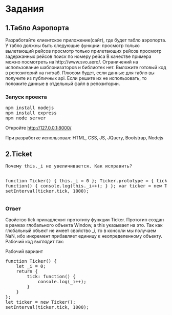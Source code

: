 <h1>Задания</h1>
<h2>1.Табло Аэропорта</h2>
<p>Разработайте клиентское приложение(сайт), где будет табло аэропорта.
У табло должны быть следующие функции:
просмотр только вылетающий рейсов
просмотр только прилетающих рейсов
просмотр задержанных рейсов
поиск по номеру рейса
В качестве примера можно посмотреть на http://www.svo.aero/.
Ограничений на использование шаблонизаторов и библиотек нет.
Выложите готовый код в репозиторий на гитхаб.
Плюсом будет, если данные для табло вы получите из публичных api. Если решите их не использовать,
то положите данные в отдельный файл в репозитории.</p>

<h3>Запуск проекта</h3>
<pre>
npm install nodejs
npm install express
npm node server
</pre>

Откройте http://127.0.0.1:8000/

При разработке использовал: HTML, CSS, JS, JQuery, Bootstrap, Nodejs

<h2>2.Ticket</h2>
<div class="highlight highlight-source-js">
<pre>Почему this._i не увеличивается. Как исправить?

function Ticker() {
this._i = 0
};
Ticker.prototype = {
 tick: function() {
 console.log(this._i++);
 }
};
var ticker = new Ticker();
setInterval(ticker.tick, 1000);</pre>
</div>
<h3>Ответ</h3>
Свойство tick принадлежит прототипу функции Ticker. Прототип создан в рамках глобального объекта Window, а this указывает на это. Так как глобальный объект не имеет свойство _i, то в консоли мы получаем NaN, ибо инкремент прибавляет единицу к неопределенному объекту.
Рабочий код выглядит так: 

Рабочий вариант
<pre>
function Ticker() {
    let _i = 0;
    return {
        tick: function() {
            console.log(_i++);
        }
    }
};
let ticker = new Ticker();
setInterval(ticker.tick, 1000);
</pre>
